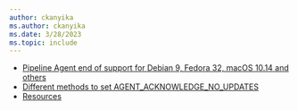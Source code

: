 ```yaml
---
author: ckanyika
ms.author: ckanyika
ms.date: 3/28/2023
ms.topic: include
---
```


- [Pipeline Agent end of support for Debian 9, Fedora 32, macOS 10.14 and others](#different-methods-to-set-agent-acknowledge-no-updates) 
- [Different methods to set AGENT_ACKNOWLEDGE_NO_UPDATES](#different-methods-to-set-agent-acknowledge-no-updates)
- [Resources](#resources)
